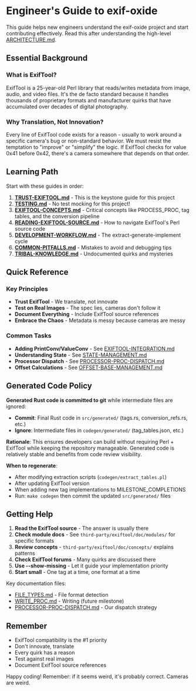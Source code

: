 # Engineer's Guide to exif-oxide

This guide helps new engineers understand the exif-oxide project and start contributing effectively. Read this after understanding the high-level [ARCHITECTURE.md](ARCHITECTURE.md).

## Essential Background

### What is ExifTool?

ExifTool is a 25-year-old Perl library that reads/writes metadata from image, audio, and video files. It's the de facto standard because it handles thousands of proprietary formats and manufacturer quirks that have accumulated over decades of digital photography.

### Why Translation, Not Innovation?

Every line of ExifTool code exists for a reason - usually to work around a specific camera's bug or non-standard behavior. We must resist the temptation to "improve" or "simplify" the logic. If ExifTool checks for value 0x41 before 0x42, there's a camera somewhere that depends on that order.

## Learning Path

Start with these guides in order:

1. **[TRUST-EXIFTOOL.md](TRUST-EXIFTOOL.md)** - This is the keystone guide for this project
1. **[TESTING.md](guides/TESTING.md)** - No test mocking for this project!
1. **[EXIFTOOL-CONCEPTS.md](guides/EXIFTOOL-CONCEPTS.md)** - Critical concepts like PROCESS_PROC, tag tables, and the conversion pipeline
1. **[READING-EXIFTOOL-SOURCE.md](guides/READING-EXIFTOOL-SOURCE.md)** - How to navigate ExifTool's Perl source code
1. **[DEVELOPMENT-WORKFLOW.md](guides/DEVELOPMENT-WORKFLOW.md)** - The extract-generate-implement cycle
1. **[COMMON-PITFALLS.md](guides/COMMON-PITFALLS.md)** - Mistakes to avoid and debugging tips
1. **[TRIBAL-KNOWLEDGE.md](guides/TRIBAL-KNOWLEDGE.md)** - Undocumented quirks and mysteries

## Quick Reference

### Key Principles

- **Trust ExifTool** - We translate, not innovate
- **Test on Real Images** - The spec lies, cameras don't follow it
- **Document Everything** - Include ExifTool source references
- **Embrace the Chaos** - Metadata is messy because cameras are messy

### Common Tasks

- **Adding PrintConv/ValueConv** - See [EXIFTOOL-INTEGRATION.md](design/EXIFTOOL-INTEGRATION.md)
- **Understanding State** - See [STATE-MANAGEMENT.md](STATE-MANAGEMENT.md)
- **Processor Dispatch** - See [PROCESSOR-PROC-DISPATCH.md](PROCESSOR-PROC-DISPATCH.md)
- **Offset Calculations** - See [OFFSET-BASE-MANAGEMENT.md](OFFSET-BASE-MANAGEMENT.md)

## Generated Code Policy

**Generated Rust code is committed to git** while intermediate files are ignored:

- **Commit**: Final Rust code in `src/generated/` (tags.rs, conversion_refs.rs, etc.)
- **Ignore**: Intermediate files in `codegen/generated/` (tag_tables.json, etc.)

**Rationale**: This ensures developers can build without requiring Perl + ExifTool while keeping the repository manageable. Generated code is relatively stable and benefits from code review visibility.

**When to regenerate**:

- After modifying extraction scripts (`codegen/extract_tables.pl`)
- After updating ExifTool version
- When adding new tag implementations to MILESTONE_COMPLETIONS
- Run: `make codegen` then commit the updated `src/generated/` files

## Getting Help

1. **Read the ExifTool source** - The answer is usually there
2. **Check module docs** - See `third-party/exiftool/doc/modules/` for specific formats
3. **Review concepts** - `third-party/exiftool/doc/concepts/` explains patterns
4. **Check ExifTool forums** - Many quirks are discussed there
5. **Use --show-missing** - Let it guide your implementation priority
6. **Start small** - One tag at a time, one format at a time

Key documentation files:

- [FILE_TYPES.md](../third-party/exiftool/doc/concepts/FILE_TYPES.md) - File format detection
- [WRITE_PROC.md](../third-party/exiftool/doc/concepts/WRITE_PROC.md) - Writing (future milestone)
- [PROCESSOR-PROC-DISPATCH.md](PROCESSOR-PROC-DISPATCH.md) - Our dispatch strategy

## Remember

- ExifTool compatibility is the #1 priority
- Don't innovate, translate
- Every quirk has a reason
- Test against real images
- Document ExifTool source references

Happy coding! Remember: if it seems weird, it's probably correct. Cameras are weird.
